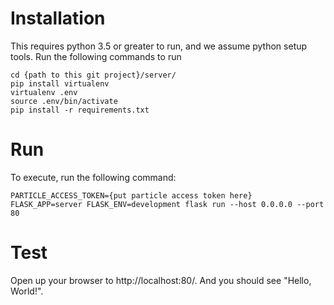 # Installation
This requires python 3.5 or greater to run, and we assume python setup tools.
Run the following commands to run
```
cd {path to this git project}/server/
pip install virtualenv
virtualenv .env
source .env/bin/activate
pip install -r requirements.txt
```
# Run
To execute, run the following command:
```
PARTICLE_ACCESS_TOKEN={put particle access token here} FLASK_APP=server FLASK_ENV=development flask run --host 0.0.0.0 --port 80
```

# Test
Open up your browser to http://localhost:80/. And you should see "Hello, World!".
